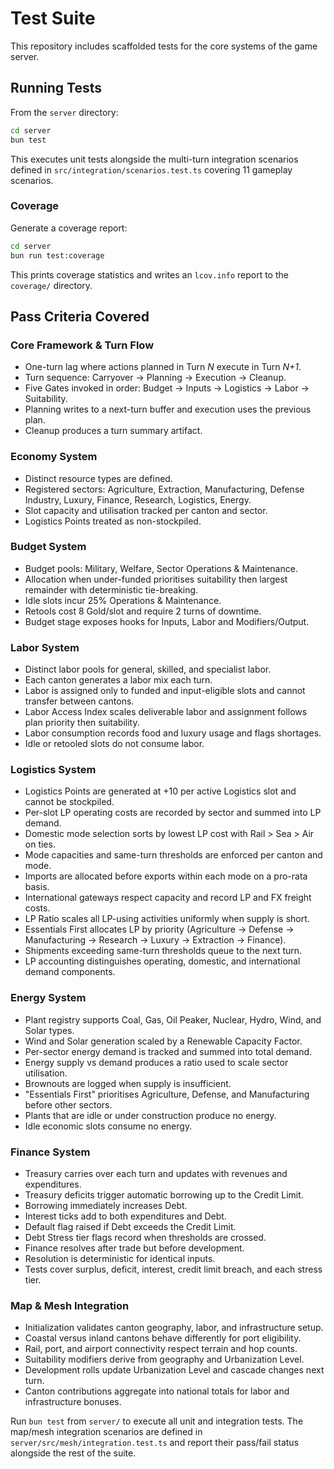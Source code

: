 # Test Suite

This repository includes scaffolded tests for the core systems of the game server.

## Running Tests

From the `server` directory:

```bash
cd server
bun test
```

This executes unit tests alongside the multi-turn integration scenarios
defined in `src/integration/scenarios.test.ts` covering 11 gameplay scenarios.

### Coverage

Generate a coverage report:

```bash
cd server
bun run test:coverage
```

This prints coverage statistics and writes an `lcov.info` report to the `coverage/` directory.

## Pass Criteria Covered

### Core Framework & Turn Flow
- One-turn lag where actions planned in Turn *N* execute in Turn *N+1*.
- Turn sequence: Carryover → Planning → Execution → Cleanup.
- Five Gates invoked in order: Budget → Inputs → Logistics → Labor → Suitability.
- Planning writes to a next-turn buffer and execution uses the previous plan.
- Cleanup produces a turn summary artifact.

### Economy System
- Distinct resource types are defined.
- Registered sectors: Agriculture, Extraction, Manufacturing, Defense Industry, Luxury, Finance, Research, Logistics, Energy.
- Slot capacity and utilisation tracked per canton and sector.
- Logistics Points treated as non-stockpiled.

### Budget System
- Budget pools: Military, Welfare, Sector Operations & Maintenance.
- Allocation when under-funded prioritises suitability then largest remainder with deterministic tie-breaking.
- Idle slots incur 25% Operations & Maintenance.
- Retools cost 8 Gold/slot and require 2 turns of downtime.
- Budget stage exposes hooks for Inputs, Labor and Modifiers/Output.

### Labor System
- Distinct labor pools for general, skilled, and specialist labor.
- Each canton generates a labor mix each turn.
- Labor is assigned only to funded and input-eligible slots and cannot transfer between cantons.
- Labor Access Index scales deliverable labor and assignment follows plan priority then suitability.
- Labor consumption records food and luxury usage and flags shortages.
- Idle or retooled slots do not consume labor.

### Logistics System
- Logistics Points are generated at +10 per active Logistics slot and cannot be stockpiled.
- Per-slot LP operating costs are recorded by sector and summed into LP demand.
- Domestic mode selection sorts by lowest LP cost with Rail > Sea > Air on ties.
- Mode capacities and same-turn thresholds are enforced per canton and mode.
- Imports are allocated before exports within each mode on a pro-rata basis.
- International gateways respect capacity and record LP and FX freight costs.
- LP Ratio scales all LP-using activities uniformly when supply is short.
- Essentials First allocates LP by priority (Agriculture → Defense → Manufacturing → Research → Luxury → Extraction → Finance).
- Shipments exceeding same-turn thresholds queue to the next turn.
- LP accounting distinguishes operating, domestic, and international demand components.

### Energy System
- Plant registry supports Coal, Gas, Oil Peaker, Nuclear, Hydro, Wind, and Solar types.
- Wind and Solar generation scaled by a Renewable Capacity Factor.
- Per-sector energy demand is tracked and summed into total demand.
- Energy supply vs demand produces a ratio used to scale sector utilisation.
- Brownouts are logged when supply is insufficient.
- "Essentials First" prioritises Agriculture, Defense, and Manufacturing before other sectors.
- Plants that are idle or under construction produce no energy.
- Idle economic slots consume no energy.

### Finance System
- Treasury carries over each turn and updates with revenues and expenditures.
- Treasury deficits trigger automatic borrowing up to the Credit Limit.
- Borrowing immediately increases Debt.
- Interest ticks add to both expenditures and Debt.
- Default flag raised if Debt exceeds the Credit Limit.
- Debt Stress tier flags record when thresholds are crossed.
- Finance resolves after trade but before development.
- Resolution is deterministic for identical inputs.
- Tests cover surplus, deficit, interest, credit limit breach, and each stress tier.

### Map & Mesh Integration
- Initialization validates canton geography, labor, and infrastructure setup.
- Coastal versus inland cantons behave differently for port eligibility.
- Rail, port, and airport connectivity respect terrain and hop counts.
- Suitability modifiers derive from geography and Urbanization Level.
- Development rolls update Urbanization Level and cascade changes next turn.
- Canton contributions aggregate into national totals for labor and infrastructure bonuses.

Run `bun test` from `server/` to execute all unit and integration tests. The
map/mesh integration scenarios are defined in
`server/src/mesh/integration.test.ts` and report their pass/fail status
alongside the rest of the suite.

